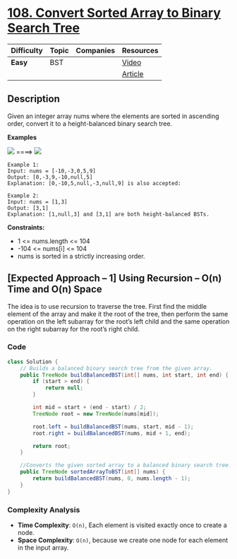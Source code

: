 # [108. Convert Sorted Array to Binary Search Tree](https://leetcode.com/problems/convert-sorted-array-to-binary-search-tree/description/)

| Difficulty | Topic | Companies | Resources   |
| ---------- | ----- | --------- | ----------- |
| **Easy**   | BST   |           | [Video](#)  |
|            |       |           | [Article](https://www.geeksforgeeks.org/sorted-array-to-balanced-bst/) |

## Description
Given an integer array nums where the elements are sorted in ascending order, convert it to a height-balanced binary search tree.

**Examples**

![](https://assets.leetcode.com/uploads/2021/02/18/btree1.jpg) ====>
![](https://assets.leetcode.com/uploads/2021/02/18/btree2.jpg)

```
Example 1:
Input: nums = [-10,-3,0,5,9]
Output: [0,-3,9,-10,null,5]
Explanation: [0,-10,5,null,-3,null,9] is also accepted:

Example 2:
Input: nums = [1,3]
Output: [3,1]
Explanation: [1,null,3] and [3,1] are both height-balanced BSTs.
```

**Constraints:**
- 1 <= nums.length <= 104
- -104 <= nums[i] <= 104
- nums is sorted in a strictly increasing order.

## [Expected Approach – 1] Using Recursion – O(n) Time and O(n) Space
The idea is to use recursion to traverse the tree. First find the middle element of the array and make it the root of the tree, then perform the same operation on the left subarray for the root’s left child and the same operation on the right subarray for the root’s right child.

### Code
```java
class Solution {
    // Builds a balanced binary search tree from the given array.
    public TreeNode buildBalancedBST(int[] nums, int start, int end) {
        if (start > end) {
            return null;
        }

        int mid = start + (end - start) / 2;
        TreeNode root = new TreeNode(nums[mid]);

        root.left = buildBalancedBST(nums, start, mid - 1);
        root.right = buildBalancedBST(nums, mid + 1, end);

        return root;
    }

    //Converts the given sorted array to a balanced binary search tree.
    public TreeNode sortedArrayToBST(int[] nums) {
        return buildBalancedBST(nums, 0, nums.length - 1);
    }
}
```

### Complexity Analysis

- **Time Complexity**: `O(n)`, Each element is visited exactly once to create a node.
- **Space Complexity**: `O(n)`, because we create one node for each element in the input array.



